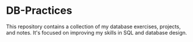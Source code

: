 # DB-Practices
This repository contains a collection of my database exercises, projects, and notes. It's focused on improving my skills in SQL and database design.

